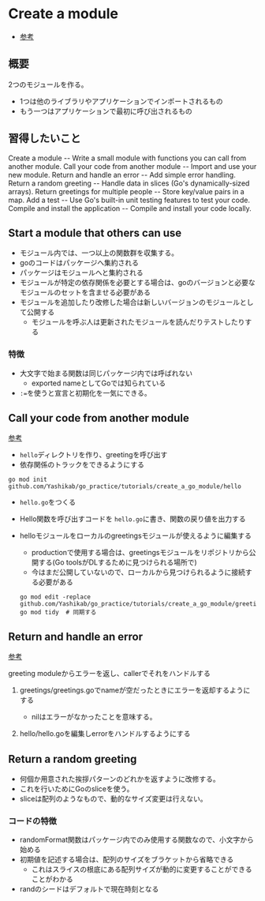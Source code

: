 # Create a module

- [参考](https://go.dev/doc/tutorial/)

## 概要

2つのモジュールを作る。

- 1つは他のライブラリやアプリケーションでインポートされるもの
- もう一つはアプリケーションで最初に呼び出されるもの

## 習得したいこと

Create a module -- Write a small module with functions you can call from another module.
Call your code from another module -- Import and use your new module.
Return and handle an error -- Add simple error handling.
Return a random greeting -- Handle data in slices (Go's dynamically-sized arrays).
Return greetings for multiple people -- Store key/value pairs in a map.
Add a test -- Use Go's built-in unit testing features to test your code.
Compile and install the application -- Compile and install your code locally.

## Start a module that others can use

- モジュール内では、一つ以上の関数群を収集する。
- goのコードはパッケージへ集約される
- パッケージはモジュールへと集約される
- モジュールが特定の依存関係を必要とする場合は、goのバージョンと必要なモジュールのセットを含ませる必要がある
- モジュールを追加したり改修した場合は新しいバージョンのモジュールとして公開する
  - モジュールを呼ぶ人は更新されたモジュールを読んだりテストしたりする

### 特徴

- 大文字で始まる関数は同じパッケージ内では呼ばれない
  - exported nameとしてGoでは知られている
- `:=`を使うと宣言と初期化を一気にできる。

## Call your code from another module

[参考](https://go.dev/doc/tutorial/call-module-code)

- `hello`ディレクトリを作り、greetingを呼び出す
- 依存関係のトラックをできるようにする

```shell
go mod init github.com/Yashikab/go_practice/tutorials/create_a_go_module/hello
```

- `hello.go`をつくる
- Hello関数を呼び出すコードを `hello.go`に書き、関数の戻り値を出力する
- helloモジュールをローカルのgreetingsモジュールが使えるように編集する
  - productionで使用する場合は、greetingsモジュールをリポジトリから公開する(Go toolsがDLするために見つけられる場所で)
  - 今はまだ公開していないので、ローカルから見つけられるように接続する必要がある

  ```shell
  go mod edit -replace github.com/Yashikab/go_practice/tutorials/create_a_go_module/greetings=../greetings
  go mod tidy  # 同期する
  ```

## Return and handle an error

[参考](https://go.dev/doc/tutorial/handle-errors)

greeting moduleからエラーを返し、callerでそれをハンドルする

1. greetings/greetings.goでnameが空だったときにエラーを返却するようにする

    - nilはエラーがなかったことを意味する。

2. hello/hello.goを編集しerrorをハンドルするようにする

## Return a random greeting

- 何個か用意された挨拶パターンのどれかを返すように改修する。
- これを行いためにGoのsliceを使う。
- sliceは配列のようなもので、動的なサイズ変更は行えない。

### コードの特徴

- randomFormat関数はパッケージ内でのみ使用する関数なので、小文字から始める
- 初期値を記述する場合は、配列のサイズをブラケットから省略できる
  - これはスライスの根底にある配列サイズが動的に変更することができることがわかる
- randのシードはデフォルトで現在時刻となる
